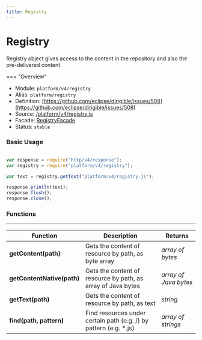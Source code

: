 ```yaml
---
title: Registry
---
```


Registry
===

Registry object gives access to the content in the repository and also the pre-delivered content

=== "Overview"
- Module: `platform/v4/registry`
- Alias: `platform/registry`
- Definition: [https://github.com/eclipse/dirigible/issues/508](https://github.com/eclipse/dirigible/issues/508)
- Source: [/platform/v4/registry.js](https://github.com/dirigiblelabs/api-platform/blob/master/platform/v4/registry.js)
- Facade: [RegistryFacade](https://github.com/eclipse/dirigible/blob/master/api/api-facade/api-platform/src/main/java/org/eclipse/dirigible/api/v3/platform/RegistryFacade.java)
- Status: `stable`


### Basic Usage

```javascript

var response = require("http/v4/response");
var registry = require("platform/v4/registry");

var text = registry.getText("platform/v4/registry.js");

response.println(text);
response.flush();
response.close();

```

### Functions

---

Function     | Description | Returns
------------ | ----------- | --------
**getContent(path)**   | Gets the content of resource by path, as byte array | *array of bytes*
**getContentNative(path)**   | Gets the content of resource by path, as array of Java bytes | *array of Java bytes*
**getText(path)**   | Gets the content of resource by path, as text | *string*
**find(path, pattern)**   | Find resources under certain path (e.g. /) by pattern (e.g. *.js) | *array of strings*

